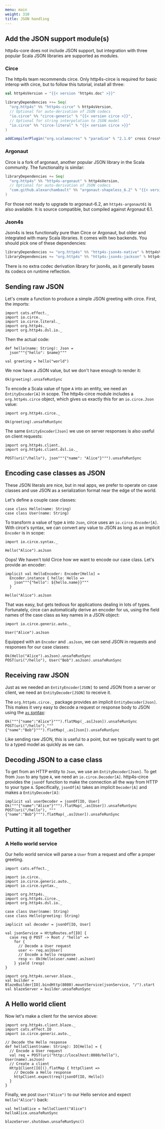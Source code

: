 ```yaml
---
menu: main
weight: 310
title: JSON handling
---
```


## Add the JSON support module(s)

http4s-core does not include JSON support, but integration with three
popular Scala JSON libraries are supported as modules.

### Circe

The http4s team recommends circe.  Only http4s-circe is required for
basic interop with circe, but to follow this tutorial, install all three:

```scala
val http4sVersion = "{{< version "http4s.doc" >}}"

libraryDependencies ++= Seq(
  "org.http4s" %% "http4s-circe" % http4sVersion,
  // Optional for auto-derivation of JSON codecs
  "io.circe" %% "circe-generic" % "{{< version circe >}}",
  // Optional for string interpolation to JSON model
  "io.circe" %% "circe-literal" % "{{< version circe >}}"
)

addCompilerPlugin("org.scalamacros" % "paradise" % "2.1.0" cross CrossVersion.full)
```

### Argonaut

Circe is a fork of argonaut, another popular JSON library in the Scala
community.  The functionality is similar:

```scala
libraryDependencies += Seq(
  "org.http4s" %% "http4s-argonaut" % http4sVersion,
  // Optional for auto-derivation of JSON codecs
  "com.github.alexarchambault" %% "argonaut-shapeless_6.2" % "{{< version "argonaut-shapeless_6.2" >}}"
)
```

For those not ready to upgrade to argonaut-6.2, an `http4s-argonaut61`
is also available.  It is source compatible, but compiled against
Argonaut 6.1.

### Json4s

Json4s is less functionally pure than Circe or Argonaut, but older and
integrated with many Scala libraries.  It comes with two backends.
You should pick one of these dependencies:

```scala
libraryDependencies += "org.http4s" %% "http4s-json4s-native" % http4sVersion
libraryDependencies += "org.http4s" %% "http4s-json4s-jackson" % http4sVersion
```

There is no extra codec derivation library for json4s, as it generally
bases its codecs on runtime reflection.

## Sending raw JSON

Let's create a function to produce a simple JSON greeting with circe. First, the imports:

```tut:book:silent
import cats.effect._
import io.circe._
import io.circe.literal._
import org.http4s._
import org.http4s.dsl.io._
```

Then the actual code:

```tut:book
def hello(name: String): Json =
  json"""{"hello": $name}"""

val greeting = hello("world")
```

We now have a JSON value, but we don't have enough to render it:

```tut:fail
Ok(greeting).unsafeRunSync
```

To encode a Scala value of type `A` into an entity, we need an
`EntityEncoder[A]` in scope.  The http4s-circe module includes a
`org.http4s.circe` object, which gives us exactly this for an
`io.circe.Json` value:

```tut:book
import org.http4s.circe._

Ok(greeting).unsafeRunSync
```

The same `EntityEncoder[Json]` we use on server responses is also
useful on client requests:

```tut:book
import org.http4s.client._
import org.http4s.client.dsl.io._

POST(uri("/hello"), json"""{"name": "Alice"}""").unsafeRunSync
```

## Encoding case classes as JSON

These JSON literals are nice, but in real apps, we prefer to operate
on case classes and use JSON as a serialization format near the edge
of the world.

Let's define a couple case classes:

```tut:silent
case class Hello(name: String)
case class User(name: String)
```

To transform a value of type `A` into `Json`, circe uses an
`io.circe.Encoder[A]`.  With circe's syntax, we can convert any value
to JSON as long as an implicit `Encoder` is in scope:

```tut:silent
import io.circe.syntax._
```

```tut:fail
Hello("Alice").asJson
```

Oops!  We haven't told Circe how we want to encode our case class.
Let's provide an encoder:

```tut:book
implicit val HelloEncoder: Encoder[Hello] =
  Encoder.instance { hello: Hello =>
    json"""{"hello": ${hello.name}}"""
  }

Hello("Alice").asJson
```

That was easy, but gets tedious for applications dealing in lots of
types.  Fortunately, circe can automatically derive an encoder for us,
using the field names of the case class as key names in a JSON object:

```tut:book
import io.circe.generic.auto._

User("Alice").asJson
```

Equipped with an `Encoder` and `.asJson`, we can send JSON in requests
and responses for our case classes:

```tut:book
Ok(Hello("Alice").asJson).unsafeRunSync
POST(uri("/hello"), User("Bob").asJson).unsafeRunSync
```

## Receiving raw JSON

Just as we needed an `EntityEncoder[JSON]` to send JSON from a server
or client, we need an `EntityDecoder[JSON]` to receive it.

The `org.http4s.circe._` package provides an implicit
`EntityDecoder[Json]`.  This makes it very easy to decode a request or
response body to JSON using the [`as` syntax]:

```tut:book
Ok("""{"name":"Alice"}""").flatMap(_.as[Json]).unsafeRunSync
POST(uri("/hello"),"""{"name":"Bob"}""").flatMap(_.as[Json]).unsafeRunSync
```

Like sending raw JSON, this is useful to a point, but we typically
want to get to a typed model as quickly as we can.

## Decoding JSON to a case class

To get from an HTTP entity to `Json`, we use an `EntityDecoder[Json]`.
To get from `Json` to any type `A`, we need an `io.circe.Decoder[A]`.
http4s-circe provides the `jsonOf` function to make the connection all
the way from HTTP to your type `A`.  Specifically, `jsonOf[A]` takes
an implicit `Decoder[A]` and makes a `EntityDecoder[A]`:

```tut:book
implicit val userDecoder = jsonOf[IO, User]
Ok("""{"name":"Alice"}""").flatMap(_.as[User]).unsafeRunSync
POST(uri("/hello"), """{"name":"Bob"}""").flatMap(_.as[User]).unsafeRunSync
```

## Putting it all together

### A Hello world service

Our hello world service will parse a `User` from a request and offer a
proper greeting.

```tut:silent
import cats.effect._

import io.circe._
import io.circe.generic.auto._
import io.circe.syntax._

import org.http4s._
import org.http4s.circe._
import org.http4s.dsl.io._

case class User(name: String)
case class Hello(greeting: String)

implicit val decoder = jsonOf[IO, User]

val jsonService = HttpRoutes.of[IO] {
  case req @ POST -> Root / "hello" =>
    for {
	  // Decode a User request
	  user <- req.as[User]
	  // Encode a hello response
	  resp <- Ok(Hello(user.name).asJson)
    } yield (resp)
}

import org.http4s.server.blaze._
val builder = BlazeBuilder[IO].bindHttp(8080).mountService(jsonService, "/").start
val blazeServer = builder.unsafeRunSync
```

## A Hello world client

Now let's make a client for the service above:

```tut:silent
import org.http4s.client.blaze._
import cats.effect.IO
import io.circe.generic.auto._

// Decode the Hello response
def helloClient(name: String): IO[Hello] = {
  // Encode a User request
  val req = POST(uri("http://localhost:8080/hello"), User(name).asJson)
  // Create a client
  Http1Client[IO]().flatMap { httpClient =>
    // Decode a Hello response
    httpClient.expect(req)(jsonOf[IO, Hello])
  }
}
```

Finally, we post `User("Alice")` to our Hello service and expect
`Hello("Alice")` back:

```tut:book
val helloAlice = helloClient("Alice")
helloAlice.unsafeRunSync
```

```tut:invisible
blazeServer.shutdown.unsafeRunSync()
```

[argonaut-shapeless]: https://github.com/alexarchambault/argonaut-shapeless
[circe-generic]: https://github.com/travisbrown/circe#codec-derivation
[jsonExtract]: https://github.com/http4s/http4s/blob/master/json4s/src/main/scala/org/http4s/json4s/Json4sInstances.scala#L29
[`as` syntax]: ../api/org/http4s/MessageOps.html#as[T](implicitF:cats.FlatMap[F],implicitdecoder:org.http4s.EntityDecoder[F,T]):F[T]
